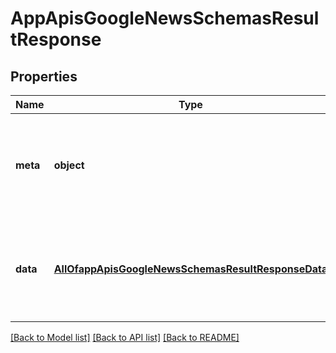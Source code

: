# AppApisGoogleNewsSchemasResultResponse

## Properties
Name | Type | Description | Notes
------------ | ------------- | ------------- | -------------
**meta** | **object** | Meta information associated to the performed Google News search. | 
**data** | [**AllOfappApisGoogleNewsSchemasResultResponseData**](AllOfappApisGoogleNewsSchemasResultResponseData.md) | The news results data that we found from Google News for your search query. | 

[[Back to Model list]](../README.md#documentation-for-models) [[Back to API list]](../README.md#documentation-for-api-endpoints) [[Back to README]](../README.md)

